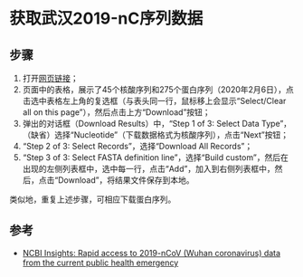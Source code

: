 # 获取武汉2019-nC序列数据

## 步骤

1. 打开[网页链接](https://www.ncbi.nlm.nih.gov/labs/virus/vssi/#/virus?SeqType_s=Nucleotide&VirusLineage_ss=Wuhan%20seafood%20market%20pneumonia%20virus,%20taxid:2697049&utm_campaign=wuhan_nCoV&utm_source=insights&utm_medium=referral)；
2. 页面中的表格，展示了45个核酸序列和275个蛋白序列（2020年2月6日），点击选中表格左上角的复选框（与表头同一行，鼠标移上会显示“Select/Clear all on this page”），然后点击上方“Download”按钮；
3. 弹出的对话框（Download Results）中，“Step 1 of 3: Select Data Type”，（缺省）选择“Nucleotide”（下载数据格式为核酸序列），点击“Next”按钮；
3. “Step 2 of 3: Select Records”，选择“Download All Records”；
4. “Step 3 of 3: Select FASTA definition line”，选择“Build custom”，然后在出现的左侧列表框中，选中每一行，点击“Add”，加入到右侧列表框中，然后，点击“Download”，将结果文件保存到本地。

类似地，重复上述步骤，可相应下载蛋白序列。

## 参考

* [NCBI Insights: Rapid access to 2019-nCoV (Wuhan coronavirus) data from the current public health emergency](https://ncbiinsights.ncbi.nlm.nih.gov/2020/02/03/rapid-access-2019-ncov/)
